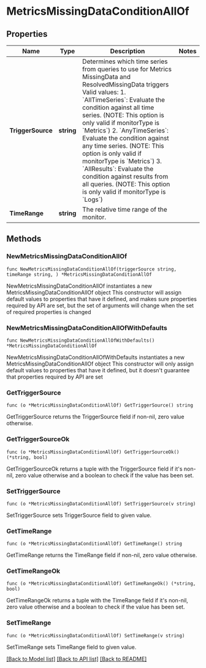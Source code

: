 # MetricsMissingDataConditionAllOf

## Properties

Name | Type | Description | Notes
------------ | ------------- | ------------- | -------------
**TriggerSource** | **string** | Determines which time series from queries to use for Metrics MissingData and ResolvedMissingData triggers Valid values:   1. &#x60;AllTimeSeries&#x60;: Evaluate the condition against all time series. (NOTE: This option is only valid if monitorType is &#x60;Metrics&#x60;)   2. &#x60;AnyTimeSeries&#x60;: Evaluate the condition against any time series. (NOTE: This option is only valid if monitorType is &#x60;Metrics&#x60;)   3. &#x60;AllResults&#x60;: Evaluate the condition against results from all queries. (NOTE: This option is only valid if monitorType is &#x60;Logs&#x60;) | 
**TimeRange** | **string** | The relative time range of the monitor. | 

## Methods

### NewMetricsMissingDataConditionAllOf

`func NewMetricsMissingDataConditionAllOf(triggerSource string, timeRange string, ) *MetricsMissingDataConditionAllOf`

NewMetricsMissingDataConditionAllOf instantiates a new MetricsMissingDataConditionAllOf object
This constructor will assign default values to properties that have it defined,
and makes sure properties required by API are set, but the set of arguments
will change when the set of required properties is changed

### NewMetricsMissingDataConditionAllOfWithDefaults

`func NewMetricsMissingDataConditionAllOfWithDefaults() *MetricsMissingDataConditionAllOf`

NewMetricsMissingDataConditionAllOfWithDefaults instantiates a new MetricsMissingDataConditionAllOf object
This constructor will only assign default values to properties that have it defined,
but it doesn't guarantee that properties required by API are set

### GetTriggerSource

`func (o *MetricsMissingDataConditionAllOf) GetTriggerSource() string`

GetTriggerSource returns the TriggerSource field if non-nil, zero value otherwise.

### GetTriggerSourceOk

`func (o *MetricsMissingDataConditionAllOf) GetTriggerSourceOk() (*string, bool)`

GetTriggerSourceOk returns a tuple with the TriggerSource field if it's non-nil, zero value otherwise
and a boolean to check if the value has been set.

### SetTriggerSource

`func (o *MetricsMissingDataConditionAllOf) SetTriggerSource(v string)`

SetTriggerSource sets TriggerSource field to given value.


### GetTimeRange

`func (o *MetricsMissingDataConditionAllOf) GetTimeRange() string`

GetTimeRange returns the TimeRange field if non-nil, zero value otherwise.

### GetTimeRangeOk

`func (o *MetricsMissingDataConditionAllOf) GetTimeRangeOk() (*string, bool)`

GetTimeRangeOk returns a tuple with the TimeRange field if it's non-nil, zero value otherwise
and a boolean to check if the value has been set.

### SetTimeRange

`func (o *MetricsMissingDataConditionAllOf) SetTimeRange(v string)`

SetTimeRange sets TimeRange field to given value.



[[Back to Model list]](../README.md#documentation-for-models) [[Back to API list]](../README.md#documentation-for-api-endpoints) [[Back to README]](../README.md)


